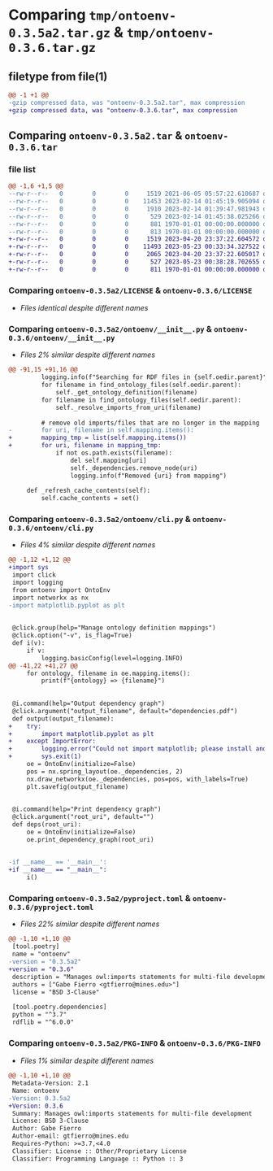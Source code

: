 # Comparing `tmp/ontoenv-0.3.5a2.tar.gz` & `tmp/ontoenv-0.3.6.tar.gz`

## filetype from file(1)

```diff
@@ -1 +1 @@
-gzip compressed data, was "ontoenv-0.3.5a2.tar", max compression
+gzip compressed data, was "ontoenv-0.3.6.tar", max compression
```

## Comparing `ontoenv-0.3.5a2.tar` & `ontoenv-0.3.6.tar`

### file list

```diff
@@ -1,6 +1,5 @@
--rw-r--r--   0        0        0     1519 2021-06-05 05:57:22.610687 ontoenv-0.3.5a2/LICENSE
--rw-r--r--   0        0        0    11453 2023-02-14 01:45:19.905094 ontoenv-0.3.5a2/ontoenv/__init__.py
--rw-r--r--   0        0        0     1910 2023-02-14 01:39:47.981943 ontoenv-0.3.5a2/ontoenv/cli.py
--rw-r--r--   0        0        0      529 2023-02-14 01:45:38.025266 ontoenv-0.3.5a2/pyproject.toml
--rw-r--r--   0        0        0      881 1970-01-01 00:00:00.000000 ontoenv-0.3.5a2/setup.py
--rw-r--r--   0        0        0      813 1970-01-01 00:00:00.000000 ontoenv-0.3.5a2/PKG-INFO
+-rw-r--r--   0        0        0     1519 2023-04-20 23:37:22.604572 ontoenv-0.3.6/LICENSE
+-rw-r--r--   0        0        0    11493 2023-05-23 00:33:34.327522 ontoenv-0.3.6/ontoenv/__init__.py
+-rw-r--r--   0        0        0     2065 2023-04-20 23:37:22.605017 ontoenv-0.3.6/ontoenv/cli.py
+-rw-r--r--   0        0        0      527 2023-05-23 00:38:28.702655 ontoenv-0.3.6/pyproject.toml
+-rw-r--r--   0        0        0      811 1970-01-01 00:00:00.000000 ontoenv-0.3.6/PKG-INFO
```

### Comparing `ontoenv-0.3.5a2/LICENSE` & `ontoenv-0.3.6/LICENSE`

 * *Files identical despite different names*

### Comparing `ontoenv-0.3.5a2/ontoenv/__init__.py` & `ontoenv-0.3.6/ontoenv/__init__.py`

 * *Files 2% similar despite different names*

```diff
@@ -91,15 +91,16 @@
         logging.info(f"Searching for RDF files in {self.oedir.parent}")
         for filename in find_ontology_files(self.oedir.parent):
             self._get_ontology_definition(filename)
         for filename in find_ontology_files(self.oedir.parent):
             self._resolve_imports_from_uri(filename)
 
         # remove old imports/files that are no longer in the mapping
-        for uri, filename in self.mapping.items():
+        mapping_tmp = list(self.mapping.items())
+        for uri, filename in mapping_tmp:
             if not os.path.exists(filename):
                 del self.mapping[uri]
                 self._dependencies.remove_node(uri)
                 logging.info(f"Removed {uri} from mapping")
 
     def _refresh_cache_contents(self):
         self.cache_contents = set()
```

### Comparing `ontoenv-0.3.5a2/ontoenv/cli.py` & `ontoenv-0.3.6/ontoenv/cli.py`

 * *Files 4% similar despite different names*

```diff
@@ -1,12 +1,12 @@
+import sys
 import click
 import logging
 from ontoenv import OntoEnv
 import networkx as nx
-import matplotlib.pyplot as plt
 
 
 @click.group(help="Manage ontology definition mappings")
 @click.option("-v", is_flag=True)
 def i(v):
     if v:
         logging.basicConfig(level=logging.INFO)
@@ -41,22 +41,27 @@
     for ontology, filename in oe.mapping.items():
         print(f"{ontology} => {filename}")
 
 
 @i.command(help="Output dependency graph")
 @click.argument("output_filename", default="dependencies.pdf")
 def output(output_filename):
+    try:
+        import matplotlib.pyplot as plt
+    except ImportError:
+        logging.error("Could not import matplotlib; please install and try again")
+        sys.exit(1)
     oe = OntoEnv(initialize=False)
     pos = nx.spring_layout(oe._dependencies, 2)
     nx.draw_networkx(oe._dependencies, pos=pos, with_labels=True)
     plt.savefig(output_filename)
 
 
 @i.command(help="Print dependency graph")
 @click.argument("root_uri", default="")
 def deps(root_uri):
     oe = OntoEnv(initialize=False)
     oe.print_dependency_graph(root_uri)
 
 
-if __name__ == '__main__':
+if __name__ == "__main__":
     i()
```

### Comparing `ontoenv-0.3.5a2/pyproject.toml` & `ontoenv-0.3.6/pyproject.toml`

 * *Files 22% similar despite different names*

```diff
@@ -1,10 +1,10 @@
 [tool.poetry]
 name = "ontoenv"
-version = "0.3.5a2"
+version = "0.3.6"
 description = "Manages owl:imports statements for multi-file development"
 authors = ["Gabe Fierro <gtfierro@mines.edu>"]
 license = "BSD 3-Clause"
 
 [tool.poetry.dependencies]
 python = "^3.7"
 rdflib = "^6.0.0"
```

### Comparing `ontoenv-0.3.5a2/PKG-INFO` & `ontoenv-0.3.6/PKG-INFO`

 * *Files 1% similar despite different names*

```diff
@@ -1,10 +1,10 @@
 Metadata-Version: 2.1
 Name: ontoenv
-Version: 0.3.5a2
+Version: 0.3.6
 Summary: Manages owl:imports statements for multi-file development
 License: BSD 3-Clause
 Author: Gabe Fierro
 Author-email: gtfierro@mines.edu
 Requires-Python: >=3.7,<4.0
 Classifier: License :: Other/Proprietary License
 Classifier: Programming Language :: Python :: 3
```

